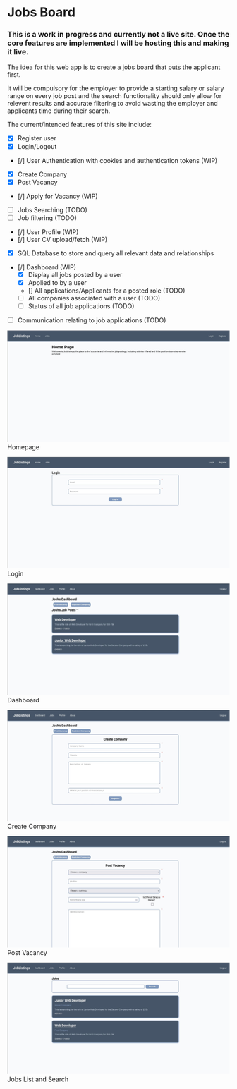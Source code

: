 # Jobs Board

### This is a work in progress and currently not a live site. Once the core features are implemented I will be hosting this and making it live.

The idea for this web app is to create a jobs board that puts the applicant first.

It will be compulsory for the employer to provide a starting salary or salary range on every job post and the search functionality should only allow for relevent results and accurate filtering to avoid wasting the employer and applicants time during their search.

The current/intended features of this site include:

- [x] Register user
- [x] Login/Logout
- [/] User Authentication with cookies and authentication tokens (WIP)
- [x] Create Company
- [x] Post Vacancy
- [/] Apply for Vacancy (WIP)
- [ ] Jobs Searching (TODO)
- [ ] Job filtering (TODO)
- [/] User Profile (WIP)
- [/] User CV upload/fetch (WIP)
- [x] SQL Database to store and query all relevant data and relationships
- [/] Dashboard (WIP)
  - [x] Display all jobs posted by a user
  - [x] Applied to by a user
  - [] All applications/Applicants for a posted role (TODO)
  - [ ] All companies associated with a user (TODO)
  - [ ] Status of all job applications (TODO)
- [ ] Communication relating to job applications (TODO)

![Homepage](/images/homepage.jpg)
Homepage

![Login](/images/login.jpg)
Login

![Dashboard](/images/dashboard.jpg)
Dashboard

![Create Company](/images/createcompany.jpg)
Create Company

![Post Vacancy](/images/postvacancy.jpg)
Post Vacancy

![Jobs list and Search](/images/jobsandsearch.jpg)
Jobs List and Search
